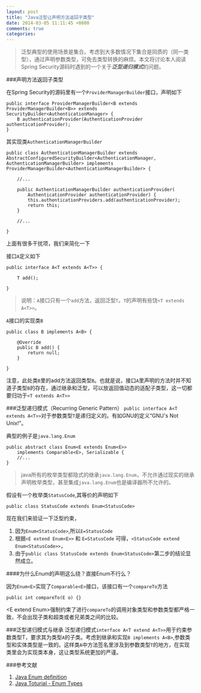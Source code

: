 ```yaml
---
layout: post
title: "Java泛型让声明方法返回子类型"
date: 2014-03-05 11:11:45 +0800
comments: true
categories: 
---
```

> 泛型典型的使用场景是集合。考虑到大多数情况下集合是同质的（同一类型），通过声明参数类型，可免去类型转换的麻烦。本文将讨论本人阅读Spring Security源码时遇到的一个关于***泛型递归模式***的问题。

###声明方法返回子类型

在Spring Security的源码里有一个`ProviderManagerBuilder`接口，声明如下

	public interface ProviderManagerBuilder<B extends ProviderManagerBuilder<B>> extends SecurityBuilder<AuthenticationManager> {
	    B authenticationProvider(AuthenticationProvider authenticationProvider);
	}
	
其实现类`AuthenticationManagerBuilder`

	public class AuthenticationManagerBuilder extends AbstractConfiguredSecurityBuilder<AuthenticationManager, AuthenticationManagerBuilder> implements ProviderManagerBuilder<AuthenticationManagerBuilder> {
	
	    //...
	    
		public AuthenticationManagerBuilder authenticationProvider(
            AuthenticationProvider authenticationProvider) {
        	this.authenticationProviders.add(authenticationProvider);
        	return this;
    	}
    	
	    //...
	
	}
	
上面有很多干扰项，我们来简化一下

<!-- more -->

接口`A`定义如下

	public interface A<T extends A<T>> {
	
		T add();

	}
>说明：`A`接口只有一个`add`方法，返回泛型`T`。`T`的声明有些饶`<T extends A<T>>`。
	
`A`接口的实现类`B`

	public class B implements A<B> {
		
		@Override
		public B add() {
			return null;
		}

	}
注意，此处类`B`里的add方法返回类型`B`。也就是说，接口`A`里声明的方法时并不知道子类型`B`的存在，通过继承和泛型，可以放返回值动态的适配子类型，这一切都要归功于`<T extends A<T>>`

###泛型递归模式（Recurring Generic Pattern）
`public interface A<T extends A<T>>`对于参数类型`T`是递归定义的。有如GNU的定义“GNU's Not Unix!”。

典型的例子是`java.lang.Enum`

	public abstract class Enum<E extends Enum<E>>
        implements Comparable<E>, Serializable {
    	//...
    }

> java所有的枚举类型都隐式的继承`java.lang.Enum`，不允许通过现实的继承声明枚举类型，甚至集成`java.lang.Enum`也是编译器所不允许的。

假设有一个枚举类`StatusCode`,其等价的声明如下

	public class StatusCode extends Enum<StatusCode>
	
现在我们来验证一下泛型约束，

1.	因为`Enum<StatusCode>`,所以`E=StatusCode`
2.	根据`<E extend Enum<E>>` 和 `E=StatusCode` 可得，`<StatusCode extend Enum<StatusCode>>`，
3.	由于`public class StatusCode extends Enum<StatusCode>`第二步的结论显然成立。

####为什么Enum的声明这么绕？直接Enum<E>不行么？

因为`Enum<E>`实现了`Comparable<E>`接口，该接口有一个`compareTo`方法

	public int compareTo(E o) {}
	
<E extend Enum<E>>强制约束了进行`compareTo`的调用对象类型和参数类型都严格一致，不会出现子类和超类或者兄弟类之间的比较。

###泛型递归模式与继承
泛型递归模式`interface A<T extend A<T>>`用于约束参数类型T，要求其为类型`A`的子类。考虑到继承和实现`B implements A<B>`,参数类型和实体类型是一致的。这样类`A`中方法签名里涉及到参数类型`T`的地方，在实现类里会为实现类本身，这让类型系统更加的严谨。
	
###参考文献
1. [Java Enum definition](http://stackoverflow.com/questions/211143/java-enum-definition)
2. [Java Toturial - Enum Types](http://docs.oracle.com/javase/tutorial/java/javaOO/enum.html)
